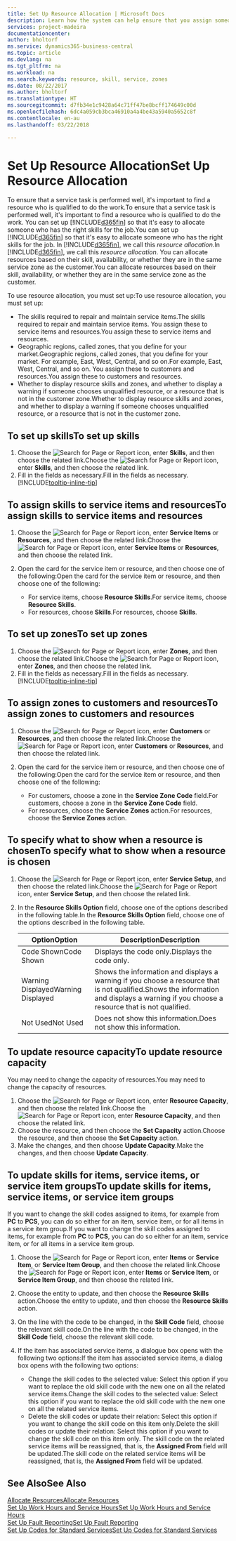 ```yaml
---
title: Set Up Resource Allocation | Microsoft Docs
description: Learn how the system can help ensure that you assign someone who has the skills required to provide a service.
services: project-madeira
documentationcenter: 
author: bholtorf
ms.service: dynamics365-business-central
ms.topic: article
ms.devlang: na
ms.tgt_pltfrm: na
ms.workload: na
ms.search.keywords: resource, skill, service, zones
ms.date: 08/22/2017
ms.author: bholtorf
ms.translationtype: HT
ms.sourcegitcommit: d7fb34e1c9428a64c71ff47be8bcff174649c00d
ms.openlocfilehash: 6dc4a059cb3bca46910a4a4be43a5940a5652c8f
ms.contentlocale: en-au
ms.lasthandoff: 03/22/2018

---
```


# <a name="set-up-resource-allocation"></a><span data-ttu-id="ae0ed-103">Set Up Resource Allocation</span><span class="sxs-lookup"><span data-stu-id="ae0ed-103">Set Up Resource Allocation</span></span>
<span data-ttu-id="ae0ed-104">To ensure that a service task is performed well, it's important to find a resource who is qualified to do the work.</span><span class="sxs-lookup"><span data-stu-id="ae0ed-104">To ensure that a service task is performed well, it's important to find a resource who is qualified to do the work.</span></span> <span data-ttu-id="ae0ed-105">You can set up [!INCLUDE[d365fin](includes/d365fin_md.md)] so that it's easy to allocate someone who has the right skills for the job.</span><span class="sxs-lookup"><span data-stu-id="ae0ed-105">You can set up [!INCLUDE[d365fin](includes/d365fin_md.md)] so that it's easy to allocate someone who has the right skills for the job.</span></span> <span data-ttu-id="ae0ed-106">In [!INCLUDE[d365fin](includes/d365fin_md.md)], we call this _resource allocation_.</span><span class="sxs-lookup"><span data-stu-id="ae0ed-106">In [!INCLUDE[d365fin](includes/d365fin_md.md)], we call this _resource allocation_.</span></span> <span data-ttu-id="ae0ed-107">You can allocate resources based on their skill, availability, or whether they are in the same service zone as the customer.</span><span class="sxs-lookup"><span data-stu-id="ae0ed-107">You can allocate resources based on their skill, availability, or whether they are in the same service zone as the customer.</span></span> 

<span data-ttu-id="ae0ed-108">To use resource allocation, you must set up:</span><span class="sxs-lookup"><span data-stu-id="ae0ed-108">To use resource allocation, you must set up:</span></span>  
  
* <span data-ttu-id="ae0ed-109">The skills required to repair and maintain service items.</span><span class="sxs-lookup"><span data-stu-id="ae0ed-109">The skills required to repair and maintain service items.</span></span> <span data-ttu-id="ae0ed-110">You assign these to service items and resources.</span><span class="sxs-lookup"><span data-stu-id="ae0ed-110">You assign these to service items and resources.</span></span>  
* <span data-ttu-id="ae0ed-111">Geographic regions, called zones, that you define for your market.</span><span class="sxs-lookup"><span data-stu-id="ae0ed-111">Geographic regions, called zones, that you define for your market.</span></span> <span data-ttu-id="ae0ed-112">For example, East, West, Central, and so on.</span><span class="sxs-lookup"><span data-stu-id="ae0ed-112">For example, East, West, Central, and so on.</span></span> <span data-ttu-id="ae0ed-113">You assign these to customers and resources.</span><span class="sxs-lookup"><span data-stu-id="ae0ed-113">You assign these to customers and resources.</span></span>  
* <span data-ttu-id="ae0ed-114">Whether to display resource skills and zones, and whether to display a warning if someone chooses unqualified resource, or a resource that is not in the customer zone.</span><span class="sxs-lookup"><span data-stu-id="ae0ed-114">Whether to display resource skills and zones, and whether to display a warning if someone chooses unqualified resource, or a resource that is not in the customer zone.</span></span>  

## <a name="to-set-up-skills"></a><span data-ttu-id="ae0ed-115">To set up skills</span><span class="sxs-lookup"><span data-stu-id="ae0ed-115">To set up skills</span></span>
1. <span data-ttu-id="ae0ed-116">Choose the ![Search for Page or Report](media/ui-search/search_small.png "Search for Page or Report icon") icon, enter **Skills**, and then choose the related link.</span><span class="sxs-lookup"><span data-stu-id="ae0ed-116">Choose the ![Search for Page or Report](media/ui-search/search_small.png "Search for Page or Report icon") icon, enter **Skills**, and then choose the related link.</span></span>  
2. <span data-ttu-id="ae0ed-117">Fill in the fields as necessary.</span><span class="sxs-lookup"><span data-stu-id="ae0ed-117">Fill in the fields as necessary.</span></span> [!INCLUDE[tooltip-inline-tip](includes/tooltip-inline-tip_md.md)]  

## <a name="to-assign-skills-to-service-items-and-resources"></a><span data-ttu-id="ae0ed-118">To assign skills to service items and resources</span><span class="sxs-lookup"><span data-stu-id="ae0ed-118">To assign skills to service items and resources</span></span>
1. <span data-ttu-id="ae0ed-119">Choose the ![Search for Page or Report](media/ui-search/search_small.png "Search for Page or Report icon") icon, enter **Service Items** or **Resources**, and then choose the related link.</span><span class="sxs-lookup"><span data-stu-id="ae0ed-119">Choose the ![Search for Page or Report](media/ui-search/search_small.png "Search for Page or Report icon") icon, enter **Service Items** or **Resources**, and then choose the related link.</span></span>  
2. <span data-ttu-id="ae0ed-120">Open the card for the service item or resource, and then choose one of the following:</span><span class="sxs-lookup"><span data-stu-id="ae0ed-120">Open the card for the service item or resource, and then choose one of the following:</span></span>  
  
    * <span data-ttu-id="ae0ed-121">For service items, choose **Resource Skills**.</span><span class="sxs-lookup"><span data-stu-id="ae0ed-121">For service items, choose **Resource Skills**.</span></span>  
    * <span data-ttu-id="ae0ed-122">For resources, choose **Skills**.</span><span class="sxs-lookup"><span data-stu-id="ae0ed-122">For resources, choose **Skills**.</span></span>  

## <a name="to-set-up-zones"></a><span data-ttu-id="ae0ed-123">To set up zones</span><span class="sxs-lookup"><span data-stu-id="ae0ed-123">To set up zones</span></span>
1. <span data-ttu-id="ae0ed-124">Choose the ![Search for Page or Report](media/ui-search/search_small.png "Search for Page or Report icon") icon, enter **Zones**, and then choose the related link.</span><span class="sxs-lookup"><span data-stu-id="ae0ed-124">Choose the ![Search for Page or Report](media/ui-search/search_small.png "Search for Page or Report icon") icon, enter **Zones**, and then choose the related link.</span></span>  
2. <span data-ttu-id="ae0ed-125">Fill in the fields as necessary.</span><span class="sxs-lookup"><span data-stu-id="ae0ed-125">Fill in the fields as necessary.</span></span> [!INCLUDE[tooltip-inline-tip](includes/tooltip-inline-tip_md.md)]  

## <a name="to-assign-zones-to-customers-and-resources"></a><span data-ttu-id="ae0ed-126">To assign zones to customers and resources</span><span class="sxs-lookup"><span data-stu-id="ae0ed-126">To assign zones to customers and resources</span></span> 
1. <span data-ttu-id="ae0ed-127">Choose the ![Search for Page or Report](media/ui-search/search_small.png "Search for Page or Report icon") icon, enter **Customers** or **Resources**, and then choose the related link.</span><span class="sxs-lookup"><span data-stu-id="ae0ed-127">Choose the ![Search for Page or Report](media/ui-search/search_small.png "Search for Page or Report icon") icon, enter **Customers** or **Resources**, and then choose the related link.</span></span>  
2. <span data-ttu-id="ae0ed-128">Open the card for the service item or resource, and then choose one of the following:</span><span class="sxs-lookup"><span data-stu-id="ae0ed-128">Open the card for the service item or resource, and then choose one of the following:</span></span>  
  
    * <span data-ttu-id="ae0ed-129">For customers, choose a zone in the **Service Zone Code** field.</span><span class="sxs-lookup"><span data-stu-id="ae0ed-129">For customers, choose a zone in the **Service Zone Code** field.</span></span>  
    * <span data-ttu-id="ae0ed-130">For resources, choose the **Service Zones** action.</span><span class="sxs-lookup"><span data-stu-id="ae0ed-130">For resources, choose the **Service Zones** action.</span></span>  

## <a name="to-specify-what-to-show-when-a-resource-is-chosen"></a><span data-ttu-id="ae0ed-131">To specify what to show when a resource is chosen</span><span class="sxs-lookup"><span data-stu-id="ae0ed-131">To specify what to show when a resource is chosen</span></span>
1. <span data-ttu-id="ae0ed-132">Choose the ![Search for Page or Report](media/ui-search/search_small.png "Search for Page or Report icon") icon, enter **Service Setup**, and then choose the related link.</span><span class="sxs-lookup"><span data-stu-id="ae0ed-132">Choose the ![Search for Page or Report](media/ui-search/search_small.png "Search for Page or Report icon") icon, enter **Service Setup**, and then choose the related link.</span></span> 
2. <span data-ttu-id="ae0ed-133">In the **Resource Skills Option** field, choose one of the options described in the following table.</span><span class="sxs-lookup"><span data-stu-id="ae0ed-133">In the **Resource Skills Option** field, choose one of the options described in the following table.</span></span>  
  
    |<span data-ttu-id="ae0ed-134">**Option**</span><span class="sxs-lookup"><span data-stu-id="ae0ed-134">**Option**</span></span>|<span data-ttu-id="ae0ed-135">**Description**</span><span class="sxs-lookup"><span data-stu-id="ae0ed-135">**Description**</span></span>|  
    |------------|-------------|  
    |<span data-ttu-id="ae0ed-136">Code Shown</span><span class="sxs-lookup"><span data-stu-id="ae0ed-136">Code Shown</span></span> | <span data-ttu-id="ae0ed-137">Displays the code only.</span><span class="sxs-lookup"><span data-stu-id="ae0ed-137">Displays the code only.</span></span>|  
    |<span data-ttu-id="ae0ed-138">Warning Displayed</span><span class="sxs-lookup"><span data-stu-id="ae0ed-138">Warning Displayed</span></span> | <span data-ttu-id="ae0ed-139">Shows the information and displays a warning if you choose a resource that is not qualified.</span><span class="sxs-lookup"><span data-stu-id="ae0ed-139">Shows the information and displays a warning if you choose a resource that is not qualified.</span></span>|  
    |<span data-ttu-id="ae0ed-140">Not Used</span><span class="sxs-lookup"><span data-stu-id="ae0ed-140">Not Used</span></span> | <span data-ttu-id="ae0ed-141">Does not show this information.</span><span class="sxs-lookup"><span data-stu-id="ae0ed-141">Does not show this information.</span></span>|  

## <a name="to-update-resource-capacity"></a><span data-ttu-id="ae0ed-142">To update resource capacity</span><span class="sxs-lookup"><span data-stu-id="ae0ed-142">To update resource capacity</span></span>  
<span data-ttu-id="ae0ed-143">You may need to change the capacity of resources.</span><span class="sxs-lookup"><span data-stu-id="ae0ed-143">You may need to change the capacity of resources.</span></span>  
  
1. <span data-ttu-id="ae0ed-144">Choose the ![Search for Page or Report](media/ui-search/search_small.png "Search for Page or Report icon") icon, enter **Resource Capacity**, and then choose the related link.</span><span class="sxs-lookup"><span data-stu-id="ae0ed-144">Choose the ![Search for Page or Report](media/ui-search/search_small.png "Search for Page or Report icon") icon, enter **Resource Capacity**, and then choose the related link.</span></span>  
2. <span data-ttu-id="ae0ed-145">Choose the resource, and then choose the **Set Capacity** action.</span><span class="sxs-lookup"><span data-stu-id="ae0ed-145">Choose the resource, and then choose the **Set Capacity** action.</span></span>  
3. <span data-ttu-id="ae0ed-146">Make the changes, and then choose **Update Capacity**.</span><span class="sxs-lookup"><span data-stu-id="ae0ed-146">Make the changes, and then choose **Update Capacity**.</span></span>  

## <a name="to-update-skills-for-items-service-items-or-service-item-groups"></a><span data-ttu-id="ae0ed-147">To update skills for items, service items, or service item groups</span><span class="sxs-lookup"><span data-stu-id="ae0ed-147">To update skills for items, service items, or service item groups</span></span>
<span data-ttu-id="ae0ed-148">If you want to change the skill codes assigned to items, for example from **PC** to **PCS**, you can do so either for an item, service item, or for all items in a service item group.</span><span class="sxs-lookup"><span data-stu-id="ae0ed-148">If you want to change the skill codes assigned to items, for example from **PC** to **PCS**, you can do so either for an item, service item, or for all items in a service item group.</span></span>  
  
1. <span data-ttu-id="ae0ed-149">Choose the ![Search for Page or Report](media/ui-search/search_small.png "Search for Page or Report icon") icon, enter **Items** or **Service Item**, or **Service Item Group**, and then choose the related link.</span><span class="sxs-lookup"><span data-stu-id="ae0ed-149">Choose the ![Search for Page or Report](media/ui-search/search_small.png "Search for Page or Report icon") icon, enter **Items** or **Service Item**, or **Service Item Group**, and then choose the related link.</span></span>  
2. <span data-ttu-id="ae0ed-150">Choose the entity to update, and then choose the **Resource Skills** action.</span><span class="sxs-lookup"><span data-stu-id="ae0ed-150">Choose the entity to update, and then choose the **Resource Skills** action.</span></span>  
3. <span data-ttu-id="ae0ed-151">On the line with the code to be changed, in the **Skill Code** field, choose the relevant skill code.</span><span class="sxs-lookup"><span data-stu-id="ae0ed-151">On the line with the code to be changed, in the **Skill Code** field, choose the relevant skill code.</span></span>  
4.  <span data-ttu-id="ae0ed-152">If the item has associated service items, a dialogue box opens with the following two options:</span><span class="sxs-lookup"><span data-stu-id="ae0ed-152">If the item has associated service items, a dialog box opens with the following two options:</span></span>  
  
    * <span data-ttu-id="ae0ed-153">Change the skill codes to the selected value: Select this option if you want to replace the old skill code with the new one on all the related service items.</span><span class="sxs-lookup"><span data-stu-id="ae0ed-153">Change the skill codes to the selected value: Select this option if you want to replace the old skill code with the new one on all the related service items.</span></span>  
    * <span data-ttu-id="ae0ed-154">Delete the skill codes or update their relation: Select this option if you want to change the skill code on this item only.</span><span class="sxs-lookup"><span data-stu-id="ae0ed-154">Delete the skill codes or update their relation: Select this option if you want to change the skill code on this item only.</span></span> <span data-ttu-id="ae0ed-155">The skill code on the related service items will be reassigned, that is, the **Assigned From** field will be updated.</span><span class="sxs-lookup"><span data-stu-id="ae0ed-155">The skill code on the related service items will be reassigned, that is, the **Assigned From** field will be updated.</span></span>  
  
## <a name="see-also"></a><span data-ttu-id="ae0ed-156">See Also</span><span class="sxs-lookup"><span data-stu-id="ae0ed-156">See Also</span></span>
[<span data-ttu-id="ae0ed-157">Allocate Resources</span><span class="sxs-lookup"><span data-stu-id="ae0ed-157">Allocate Resources</span></span>](service-how-to-allocate-resources.md)  
[<span data-ttu-id="ae0ed-158">Set Up Work Hours and Service Hours</span><span class="sxs-lookup"><span data-stu-id="ae0ed-158">Set Up Work Hours and Service Hours</span></span>](service-how-setup-work-service-hours.md)  
[<span data-ttu-id="ae0ed-159">Set Up Fault Reporting</span><span class="sxs-lookup"><span data-stu-id="ae0ed-159">Set Up Fault Reporting</span></span>](service-how-setup-fault-reporting.md)  
[<span data-ttu-id="ae0ed-160">Set Up Codes for Standard Services</span><span class="sxs-lookup"><span data-stu-id="ae0ed-160">Set Up Codes for Standard Services</span></span>](service-how-setup-service-coding.md)  
 


